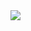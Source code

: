 <img src="https://capsule-render.vercel.app/api?type=waving&color=timeGradient&height=300&section=header&text=nabi%20Github👩🏻‍💻&fontSize=90" />

